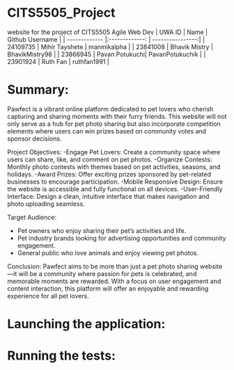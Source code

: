 # CITS5505_Project
website for the project of CITS5505 Agile Web Dev
| UWA ID        | Name           | Github Username  |
| ------------- |:-------------: | ----------------:|
| 24109735      | Mihir Tayshete | manmikalpha      |
| 23841008      | Bhavik Mistry  | BhavikMistry98   |
| 23866945      | Pavan Potukuchi| PavanPotukuchik  |
| 23901924      | Ruth Fan       | ruthfan1991      |

# Summary:
Pawfect is a vibrant online platform dedicated to pet lovers who cherish capturing and sharing moments with their furry friends. This website will not only serve as a hub for pet photo sharing but also incorporate competition elements where users can win prizes based on community votes and sponsor decisions. 

Project Objectives:
-Engage Pet Lovers: Create a community space where users can share, like, and comment on pet photos.
-Organize Contests: Monthly photo contests with themes based on pet activities, seasons, and holidays.
-Award Prizes: Offer exciting prizes sponsored by pet-related businesses to encourage participation.
-Mobile Responsive Design: Ensure the website is accessible and fully functional on all devices.
-User-Friendly Interface: Design a clean, intuitive interface that makes navigation and photo uploading seamless.

Target Audience:
- Pet owners who enjoy sharing their pet’s activities and life.
- Pet industry brands looking for advertising opportunities and community engagement.
- General public who love animals and enjoy viewing pet photos.

Conclusion:
Pawfect aims to be more than just a pet photo sharing website—it will be a community where passion for pets is celebrated, and memorable moments are rewarded. With a focus on user engagement and content interaction, this platform will offer an enjoyable and rewarding experience for all pet lovers.
# Launching the application:

# Running the tests:

